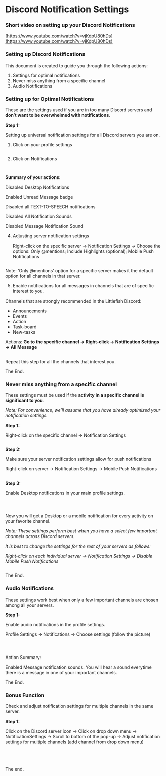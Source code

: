 # Discord Notification Settings

### Short video on setting up your Discord Notifications

[https://www.youtube.com/watch?v=vjKdpU80hDs](https://www.youtube.com/watch?v=vjKdpU80hDs)

### Setting up Discord Notifications

This document is created to guide you through the following actions:

1. Settings for optimal notifications
2. Never miss anything from a specific channel
3. Audio Notifications

### Setting up for Optimal Notifications

These are the settings used if you are in too many Discord servers and **don’t want to be overwhelmed with notifications**.

**Step 1:**

Setting up universal notification settings for all Discord servers you are on.

1. Click on your profile settings

<figure><img src="../../.gitbook/assets/N_1 (2).png" alt=""><figcaption></figcaption></figure>

2. Click on Notifications

<figure><img src="../../.gitbook/assets/N_2 (1).png" alt=""><figcaption></figcaption></figure>

<figure><img src="../../.gitbook/assets/N_3.png" alt=""><figcaption></figcaption></figure>

**Summary of your actions:**

Disabled Desktop Notifications

Enabled Unread Message badge

Disabled all TEXT-TO-SPEECH notifications

Disabled All Notification Sounds

Disabled Message Notification Sound

4.  Adjusting server notification settings

    Right-click on the specific server → Notification Settings → Choose the options: Only @mentions; Include Highlights (optional); Mobile Push Notifications

<figure><img src="../../.gitbook/assets/N_4.png" alt=""><figcaption></figcaption></figure>

Note: ‘Only @mentions’ option for a specific server makes it the default option for all channels in that server.

5. Enable notifications for all messages in channels that are of specific interest to you.

Channels that are strongly recommended in the Littlefish Discord:

* Announcements
* Events
* Action
* Task-board
* New-tasks

Actions: **Go to the specific channel → Right-click → Notification Settings → All Message**

<figure><img src="../../.gitbook/assets/N_5.png" alt=""><figcaption></figcaption></figure>

Repeat this step for all the channels that interest you.

The End.

### Never miss anything from a specific channel

These settings must be used if the **activity in a specific channel is significant to you**.

_Note: For convenience, we’ll assume that you have already optimized your notification settings._

**Step 1:**

Right-click on the specific channel → Notification Settings

<figure><img src="../../.gitbook/assets/N_5 (1).png" alt=""><figcaption></figcaption></figure>

**Step 2:**

Make sure your server notification settings allow for push notifications

Right-click on server → Notification Settings → Mobile Push Notifications

<figure><img src="../../.gitbook/assets/N_7.png" alt=""><figcaption></figcaption></figure>

**Step 3:**

Enable Desktop notifications in your main profile settings.

<figure><img src="../../.gitbook/assets/N_1.png" alt=""><figcaption></figcaption></figure>

<figure><img src="../../.gitbook/assets/N_2 (2).png" alt=""><figcaption></figcaption></figure>

<figure><img src="../../.gitbook/assets/N_6.png" alt=""><figcaption></figcaption></figure>

Now you will get a Desktop or a mobile notification for every activity on your favorite channel.

_Note: These settings perform best when you have a select few important channels across Discord servers._

_It is best to change the settings for the rest of your servers as follows:_

_Right-click on each individual server → Notification Settings → Disable Mobile Push Notifications_

<figure><img src="../../.gitbook/assets/N_8.png" alt=""><figcaption></figcaption></figure>

The End.

### Audio Notifications

These settings work best when only a few important channels are chosen among all your servers.

**Step 1:**

Enable audio notifications in the profile settings.

Profile Settings → Notifications → Choose settings (follow the picture)

<figure><img src="../../.gitbook/assets/N_1 (1).png" alt=""><figcaption></figcaption></figure>

<figure><img src="../../.gitbook/assets/N_2.png" alt=""><figcaption></figcaption></figure>

<figure><img src="../../.gitbook/assets/N_9.png" alt=""><figcaption></figcaption></figure>

Action Summary:

Enabled Message notification sounds. You will hear a sound everytime there is a message in one of your important channels.

The End.

### Bonus Function

Check and adjust notification settings for multiple channels in the same server.

**Step 1:**

Click on the Discord server icon → Click on drop down menu → NotificationSettings → Scroll to bottom of the pop-up → Adjust notification settings for multiple channels (add channel from drop down menu)

<figure><img src="../../.gitbook/assets/N_10.png" alt=""><figcaption></figcaption></figure>

<figure><img src="../../.gitbook/assets/N_11.png" alt=""><figcaption></figcaption></figure>

<figure><img src="../../.gitbook/assets/N_12.png" alt=""><figcaption></figcaption></figure>

<figure><img src="../../.gitbook/assets/N_13.png" alt=""><figcaption></figcaption></figure>

The end.
